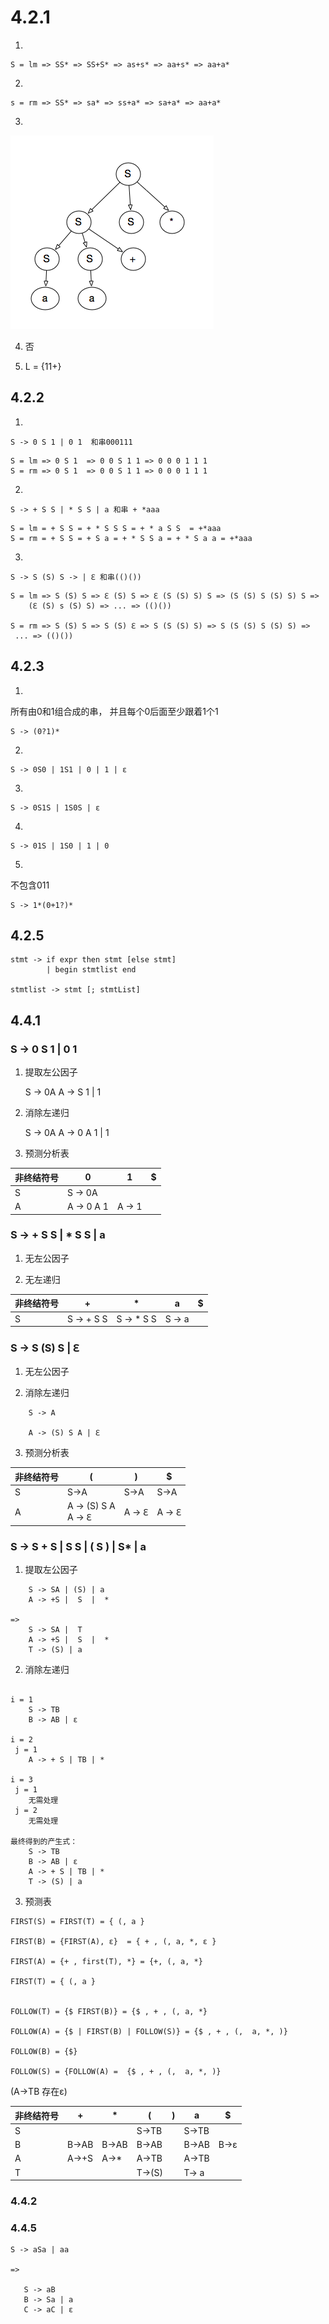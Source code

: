 # 4.2.1

1)  

```
S = lm => SS* => SS+S* => as+s* => aa+s* => aa+a*
```

2) 

```
s = rm => SS* => sa* => ss+a* => sa+a* => aa+a*
```
       
3)

![4_2_1.png](./images/4_2_1.png)

4) 否


5) L = {11+}

## 4.2.2

1) 

```
S -> 0 S 1 | 0 1  和串000111
```

```
S = lm => 0 S 1  => 0 0 S 1 1 => 0 0 0 1 1 1 
S = rm => 0 S 1  => 0 0 S 1 1 => 0 0 0 1 1 1 
```
2)

```
S -> + S S | * S S | a 和串 + *aaa
```

```
S = lm = + S S = + * S S S = + * a S S  = +*aaa 
S = rm = + S S = + S a = + * S S a = + * S a a = +*aaa 
```

3) 
```
S -> S (S) S -> | ℇ 和串(()())
```

```
S = lm => S (S) S => ℇ (S) S => ℇ (S (S) S) S => (S (S) S (S) S) S => 
    (ℇ (S) s (S) S) => ... => (()())

S = rm => S (S) S => S (S) ℇ => S (S (S) S) => S (S (S) S (S) S) => 
 ... => (()())

```


## 4.2.3
1)
所有由0和1组合成的串， 并且每个0后面至少跟着1个1


```
S -> (0?1)*
```

2)
```
S -> 0S0 | 1S1 | 0 | 1 | ε
```

3)
```
S -> 0S1S | 1S0S | ε
```

4)
```
S -> 01S | 1S0 | 1 | 0
```

5)
不包含011
```
S -> 1*(0+1?)*
```

## 4.2.5
```
stmt -> if expr then stmt [else stmt]
        | begin stmtlist end 

stmtlist -> stmt [; stmtList]
```

## 4.4.1
### S -> 0 S 1 | 0 1

1. 提取左公因子
    
    S -> 0A
    A -> S 1 | 1 


2. 消除左递归
    
    S -> 0A 
    A -> 0 A 1 | 1 

3. 预测分析表
    
|非终结符号|0|1|$|
|----|----|----|----|
|S|S -> 0A| | |
|A|A -> 0 A 1|A -> 1| |




### S -> + S S | * S S | a 
1. 无左公因子

2. 无左递归

|非终结符号|+|* |a|$|
|----|----|----|----|----|
|S|S -> + S S | S -> * S S | S -> a | |


### S -> S (S) S | ℇ

1. 无左公因子

2. 消除左递归
```
    S -> A

    A -> (S) S A | ℇ
```

3. 预测分析表

|非终结符号|( | ) |$|
|----|----|----|----|
|S|S->A| S->A| S->A|
|A|A -> (S) S A <br> A -> ℇ |A -> ℇ| A -> ℇ|


### S -> S + S | S S | ( S ) | S* | a 

1. 提取左公因子
```
    S -> SA | (S) | a
    A -> +S |  S  |  * 

=>
    S -> SA |  T 
    A -> +S |  S  |  * 
    T -> (S) | a 

```

2. 消除左递归
```

i = 1
    S -> TB
    B -> AB | ε

i = 2
 j = 1 
    A -> + S | TB | * 

i = 3
 j = 1 
    无需处理
 j = 2
    无需处理

最终得到的产生式：
    S -> TB
    B -> AB | ε
    A -> + S | TB | *
    T -> (S) | a
```

3. 预测表
```
FIRST(S) = FIRST(T) = { (, a }

FIRST(B) = {FIRST(A), ε}  = { + , (, a, *, ε }

FIRST(A) = {+ , first(T), *} = {+, (, a, *}

FIRST(T) = { (, a }


FOLLOW(T) = {$ FIRST(B)} = {$ , + , (, a, *}

FOLLOW(A) = {$ | FIRST(B) | FOLLOW(S)} = {$ , + , (,  a, *, )}

FOLLOW(B) = {$}

FOLLOW(S) = {FOLLOW(A) =  {$ , + , (,  a, *, )}
```

(A->TB 存在ε)

|非终结符号| + | * | ( | ) | a | $ |
|----|----|----|----|----|----|----|
|S|  | | S->TB | | S->TB| |
|B| B->AB | B->AB| B->AB | | B->AB| B->ε|
|A| A->+S | A->*| A->TB| | A->TB||
|T| | | T->(S)| | T-> a | |


### 4.4.2

### 4.4.5


```
S -> aSa | aa 

=> 

   S -> aB
   B -> Sa | a 
   C -> aC | ε
```



